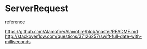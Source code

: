 # ServerRequest
reference


https://github.com/Alamofire/Alamofire/blob/master/README.md
http://stackoverflow.com/questions/37126257/swift-full-date-with-milliseconds

